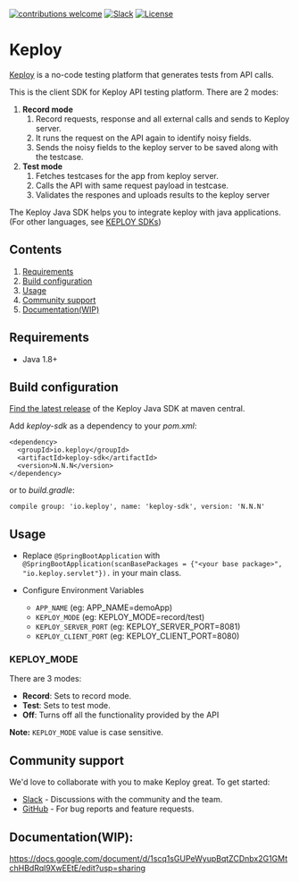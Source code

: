 [![contributions welcome](https://img.shields.io/badge/contributions-welcome-brightgreen?logo=github)](CODE_OF_CONDUCT.md)
[![Slack](.github/slack.svg)](https://join.slack.com/t/keploy/shared_invite/zt-12rfbvc01-o54cOG0X1G6eVJTuI_orSA)
[![License](.github/License-Apache_2.0-blue.svg)](https://opensource.org/licenses/Apache-2.0)

# Keploy

[Keploy](https://keploy.io) is a no-code testing platform that generates tests from API calls.

This is the client SDK for Keploy API testing platform. There are 2 modes:
1. **Record mode**
   1. Record requests, response and all external calls and sends to Keploy server.
   2. It runs the request on the API again to identify noisy fields.
   3. Sends the noisy fields to the keploy server to be saved along with the testcase.
2. **Test mode**
   1. Fetches testcases for the app from keploy server.
   2. Calls the API with same request payload in testcase.
   3. Validates the respones and uploads results to the keploy server


The Keploy Java SDK helps you to integrate keploy with java applications. (For other languages,
see [KEPLOY SDKs](https://docs.keploy.io/application-development))

## Contents

1. [Requirements](#requirements)
2. [Build configuration](#build-configuration)
3. [Usage](#usage)
4. [Community support](#community-support)
5. [Documentation(WIP)](#documentationwip)

## Requirements

- Java 1.8+

## Build configuration

[Find the latest release](https://search.maven.org/artifact/io.keploy/keploy-sdk) of the Keploy Java SDK at maven
central.

Add *keploy-sdk* as a dependency to your *pom.xml*:

    <dependency>
      <groupId>io.keploy</groupId>
      <artifactId>keploy-sdk</artifactId>
      <version>N.N.N</version>
    </dependency>

or to *build.gradle*:

    compile group: 'io.keploy', name: 'keploy-sdk', version: 'N.N.N'

## Usage

- Replace `@SpringBootApplication` with `@SpringBootApplication(scanBasePackages = {"<your base package>", "io.keploy.servlet"}).` in your main class.


- Configure Environment Variables
    - `APP_NAME`           (eg: APP_NAME=demoApp)
    - `KEPLOY_MODE`        (eg: KEPLOY_MODE=record/test)
    - `KEPLOY_SERVER_PORT` (eg: KEPLOY_SERVER_PORT=8081)
    - `KEPLOY_CLIENT_PORT` (eg: KEPLOY_CLIENT_PORT=8080)

### KEPLOY_MODE
There are 3 modes:
- **Record**: Sets to record mode.
- **Test**: Sets to test mode.
- **Off**: Turns off all the functionality provided by the API

**Note:** `KEPLOY_MODE` value is case sensitive.


## Community support

We'd love to collaborate with you to make Keploy great. To get started:

* [Slack](https://join.slack.com/t/keploy/shared_invite/zt-12rfbvc01-o54cOG0X1G6eVJTuI_orSA) - Discussions with the
  community and the team.
* [GitHub](https://github.com/keploy/keploy/issues) - For bug reports and feature requests.


## Documentation(WIP):

https://docs.google.com/document/d/1scq1sGUPeWyupBqtZCDnbx2G1GMtchHBdRql9XwEEtE/edit?usp=sharing


